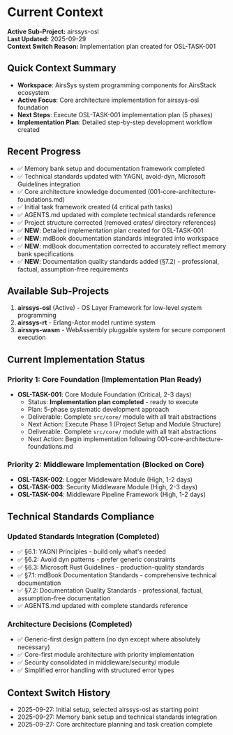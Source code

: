 # Current Context

**Active Sub-Project:** airssys-osl  
**Last Updated:** 2025-09-29  
**Context Switch Reason:** Implementation plan created for OSL-TASK-001

## Quick Context Summary
- **Workspace**: AirsSys system programming components for AirsStack ecosystem
- **Active Focus**: Core architecture implementation for airssys-osl foundation
- **Next Steps**: Execute OSL-TASK-001 implementation plan (5 phases)
- **Implementation Plan**: Detailed step-by-step development workflow created

## Recent Progress
- ✅ Memory bank setup and documentation framework completed
- ✅ Technical standards updated with YAGNI, avoid-dyn, Microsoft Guidelines integration
- ✅ Core architecture knowledge documented (001-core-architecture-foundations.md)
- ✅ Initial task framework created (4 critical path tasks)
- ✅ AGENTS.md updated with complete technical standards reference
- ✅ Project structure corrected (removed crates/ directory references)
- ✅ **NEW**: Detailed implementation plan created for OSL-TASK-001
- ✅ **NEW**: mdBook documentation standards integrated into workspace
- ✅ **NEW**: mdBook documentation corrected to accurately reflect memory bank specifications
- ✅ **NEW**: Documentation quality standards added (§7.2) - professional, factual, assumption-free requirements

## Available Sub-Projects
1. **airssys-osl** (Active) - OS Layer Framework for low-level system programming
2. **airssys-rt** - Erlang-Actor model runtime system
3. **airssys-wasm** - WebAssembly pluggable system for secure component execution

## Current Implementation Status

### Priority 1: Core Foundation (Implementation Plan Ready)
- **OSL-TASK-001**: Core Module Foundation (Critical, 2-3 days)
  - Status: **Implementation plan completed** - ready to execute
  - Plan: 5-phase systematic development approach
  - Deliverable: Complete `src/core/` module with all trait abstractions
  - Next Action: Execute Phase 1 (Project Setup and Module Structure)
  - Deliverable: Complete `src/core/` module with all trait abstractions
  - Next Action: Begin implementation following 001-core-architecture-foundations.md

### Priority 2: Middleware Implementation (Blocked on Core)
- **OSL-TASK-002**: Logger Middleware Module (High, 1-2 days)
- **OSL-TASK-003**: Security Middleware Module (High, 2-3 days)  
- **OSL-TASK-004**: Middleware Pipeline Framework (High, 1-2 days)

## Technical Standards Compliance

### Updated Standards Integration (Completed)
- ✅ §6.1: YAGNI Principles - build only what's needed
- ✅ §6.2: Avoid dyn patterns - prefer generic constraints
- ✅ §6.3: Microsoft Rust Guidelines - production-quality standards
- ✅ §7.1: mdBook Documentation Standards - comprehensive technical documentation
- ✅ §7.2: Documentation Quality Standards - professional, factual, assumption-free documentation
- ✅ AGENTS.md updated with complete standards reference

### Architecture Decisions (Completed)
- ✅ Generic-first design pattern (no dyn except where absolutely necessary)
- ✅ Core-first module architecture with priority implementation
- ✅ Security consolidated in middleware/security/ module
- ✅ Simplified error handling with structured error types

## Context Switch History
- 2025-09-27: Initial setup, selected airssys-osl as starting point
- 2025-09-27: Memory bank setup and technical standards integration
- 2025-09-27: Core architecture planning and task creation complete